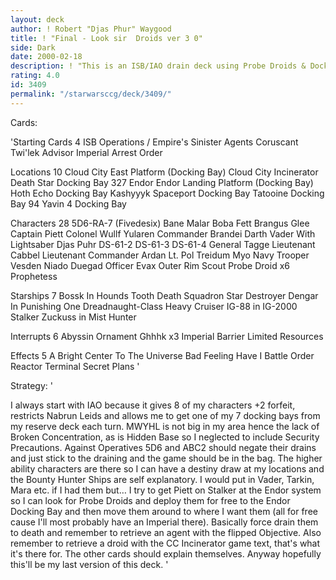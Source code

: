 ```yaml
---
layout: deck
author: ! Robert "Djas Phur" Waygood
title: ! "Final - Look sir  Droids ver 3 0"
side: Dark
date: 2000-02-18
description: ! "This is an ISB/IAO drain deck using Probe Droids & Docking Bays."
rating: 4.0
id: 3409
permalink: "/starwarsccg/deck/3409/"
---
```

Cards: 

'Starting Cards 4
ISB Operations / Empire's Sinister Agents
Coruscant
Twi'lek Advisor
Imperial Arrest Order

Locations 10
Cloud City East Platform (Docking Bay)
Cloud City Incinerator
Death Star Docking Bay 327
Endor
Endor Landing Platform (Docking Bay)
Hoth Echo Docking Bay
Kashyyyk
Spaceport Docking Bay
Tatooine Docking Bay 94
Yavin 4 Docking Bay

Characters 28
5D6-RA-7 (Fivedesix)
Bane Malar
Boba Fett
Brangus Glee
Captain Piett
Colonel Wullf Yularen
Commander Brandei
Darth Vader With Lightsaber
Djas Puhr
DS-61-2
DS-61-3
DS-61-4
General Tagge
Lieutenant Cabbel
Lieutenant Commander Ardan
Lt. Pol Treidum
Myo
Navy Trooper Vesden
Niado Duegad
Officer Evax
Outer Rim Scout
Probe Droid  x6
Prophetess

Starships 7
Bossk In Hounds Tooth
Death Squadron Star Destroyer
Dengar In Punishing One
Dreadnaught-Class Heavy Cruiser
IG-88 in IG-2000
Stalker
Zuckuss in Mist Hunter

Interrupts 6
Abyssin Ornament
Ghhhk  x3
Imperial Barrier
Limited Resources

Effects 5
A Bright Center To The Universe
Bad Feeling Have I
Battle Order
Reactor Terminal
Secret Plans '

Strategy: '

I always start with IAO because it gives 8 of my characters +2 forfeit, restricts Nabrun Leids and allows me to get one of my 7 docking bays from my reserve deck each turn. MWYHL is not big in my area hence the lack of Broken Concentration, as is Hidden Base so I neglected to include Security Precautions.
Against Operatives 5D6 and ABC2 should negate their drains and just stick to the draining and the game should be in the bag.
The higher ability characters are there so I can have a destiny draw at my locations and the Bounty Hunter Ships are self explanatory. I would put in Vader, Tarkin, Mara etc. if I had them but&#8230;
I try to get Piett on Stalker at the Endor system so I can look for Probe Droids and deploy them for free to the Endor Docking Bay and then move them around to where I want them (all for free cause I'll most probably have an Imperial there). Basically force drain them to death and remember to retrieve an agent with the flipped Objective. Also remember to retrieve a droid with the CC Incinerator game text, that's what it's there for.
The other cards should explain themselves. Anyway hopefully this'll be my last version of this deck.
'
